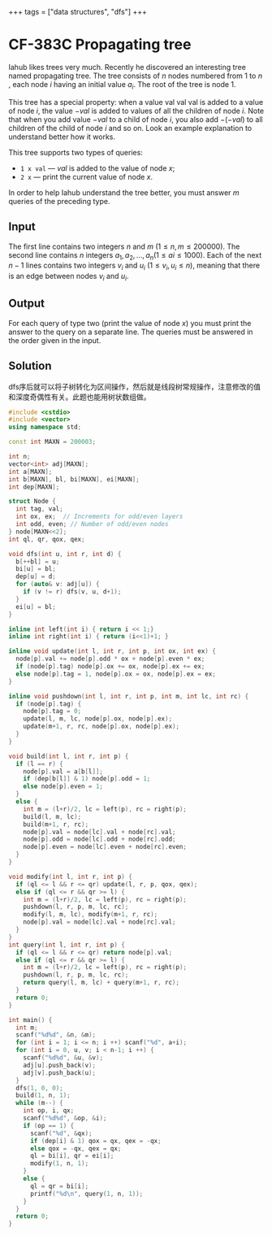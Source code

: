 +++
tags = ["data structures", "dfs"]
+++

# CF-383C Propagating tree

Iahub likes trees very much. Recently he discovered an interesting tree named propagating tree. The tree consists of $n$ nodes numbered from $1$ to $n$ , each node $i$ having an initial value $a_{i}$. The root of the tree is node $1$.

This tree has a special property: when a value val val val is added to a value of node $i$, the value $-val$ is added to values of all the children of node $i$. Note that when you add value $-val$ to a child of node $i$, you also add $-(-val)$ to all children of the child of node $i$ and so on. Look an example explanation to understand better how it works.

This tree supports two types of queries:

- `1 x val` — $val$ is added to the value of node $x$;
- `2 x` — print the current value of node $x$.

In order to help Iahub understand the tree better, you must answer $m$ queries of the preceding type.

## Input

The first line contains two integers $n$ and $m$ $(1\le n,m\le 200000)$. The second line contains $n$ integers $a_{1}, a_{2}, \dots, a_{n} (1\le ai\le 1000)$. Each of the next $n-1$ lines contains two integers $v_{i}$ and $u_{i}$ $(1\le v_{i},u_{i}\le n)$, meaning that there is an edge between nodes $v_{i}$ and $u_{i}$.

## Output

For each query of type two (print the value of node $x$) you must print the answer to the query on a separate line. The queries must be answered in the order given in the input.

## Solution

dfs序后就可以将子树转化为区间操作，然后就是线段树常规操作，注意修改的值和深度奇偶性有关。此题也能用树状数组做。

```c++
#include <cstdio>
#include <vector>
using namespace std;

const int MAXN = 200003;

int n;
vector<int> adj[MAXN];
int a[MAXN];
int b[MAXN], bl, bi[MAXN], ei[MAXN];
int dep[MAXN];

struct Node {
  int tag, val;
  int ox, ex;  // Increments for odd/even layers
  int odd, even; // Number of odd/even nodes
} node[MAXN<<2];
int ql, qr, qox, qex;

void dfs(int u, int r, int d) {
  b[++bl] = u;
  bi[u] = bl;
  dep[u] = d;
  for (auto& v: adj[u]) {
    if (v != r) dfs(v, u, d+1);
  }
  ei[u] = bl;
}

inline int left(int i) { return i << 1;}
inline int right(int i) { return (i<<1)+1; }

inline void update(int l, int r, int p, int ox, int ex) {
  node[p].val += node[p].odd * ox + node[p].even * ex;
  if (node[p].tag) node[p].ox += ox, node[p].ex += ex;
  else node[p].tag = 1, node[p].ox = ox, node[p].ex = ex;
}

inline void pushdown(int l, int r, int p, int m, int lc, int rc) {
  if (node[p].tag) {
    node[p].tag = 0;
    update(l, m, lc, node[p].ox, node[p].ex);
    update(m+1, r, rc, node[p].ox, node[p].ex);
  }
}

void build(int l, int r, int p) {
  if (l == r) {
    node[p].val = a[b[l]];
    if (dep[b[l]] & 1) node[p].odd = 1;
    else node[p].even = 1;
  }
  else {
    int m = (l+r)/2, lc = left(p), rc = right(p);
    build(l, m, lc);
    build(m+1, r, rc);
    node[p].val = node[lc].val + node[rc].val;
    node[p].odd = node[lc].odd + node[rc].odd;
    node[p].even = node[lc].even + node[rc].even;
  }
}

void modify(int l, int r, int p) {
  if (ql <= l && r <= qr) update(l, r, p, qox, qex);
  else if (ql <= r && qr >= l) {
    int m = (l+r)/2, lc = left(p), rc = right(p);
    pushdown(l, r, p, m, lc, rc);
    modify(l, m, lc), modify(m+1, r, rc);
    node[p].val = node[lc].val + node[rc].val;
  }
}
int query(int l, int r, int p) {
  if (ql <= l && r <= qr) return node[p].val;
  else if (ql <= r && qr >= l) {
    int m = (l+r)/2, lc = left(p), rc = right(p);
    pushdown(l, r, p, m, lc, rc);
    return query(l, m, lc) + query(m+1, r, rc);
  }
  return 0;
}

int main() {
  int m;
  scanf("%d%d", &n, &m);
  for (int i = 1; i <= n; i ++) scanf("%d", a+i);
  for (int i = 0, u, v; i < n-1; i ++) {
    scanf("%d%d", &u, &v);
    adj[u].push_back(v);
    adj[v].push_back(u);
  }
  dfs(1, 0, 0);
  build(1, n, 1);
  while (m--) {
    int op, i, qx;
    scanf("%d%d", &op, &i);
    if (op == 1) {
      scanf("%d", &qx);
      if (dep[i] & 1) qox = qx, qex = -qx;
      else qox = -qx, qex = qx;
      ql = bi[i], qr = ei[i];
      modify(1, n, 1);
    }
    else {
      ql = qr = bi[i];
      printf("%d\n", query(1, n, 1));
    }
  }
  return 0;
}
```



